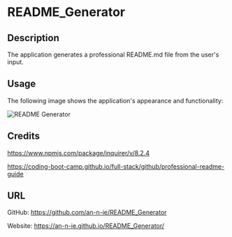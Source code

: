 # README_Generator

## Description

The application generates a professional README.md file from the user's input.

## Usage

The following image shows the application's appearance and functionality:

![README Generator](./Assets/Weather-Dashboard.png)

## Credits

https://www.npmjs.com/package/inquirer/v/8.2.4

https://coding-boot-camp.github.io/full-stack/github/professional-readme-guide

## URL

GitHub: https://github.com/an-n-ie/README_Generator

Website: https://an-n-ie.github.io/README_Generator/

